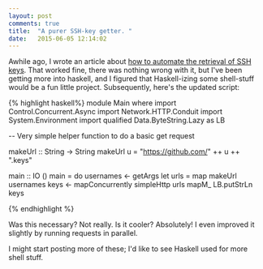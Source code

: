 ```yaml
---
layout: post
comments: true
title:  "A purer SSH-key getter. "
date:   2015-06-05 12:14:02
---
```


Awhile ago, I wrote an article about [how to automate the retrieval of SSH keys](/2015/04/17/almost-hacked.html).  That worked fine, there was nothing wrong with it, but I've been getting more into haskell, and I figured that Haskell-izing some shell-stuff would be a fun little project.  Subsequently, here's the updated script: 

{% highlight haskell%}
module Main where
import Control.Concurrent.Async
import Network.HTTP.Conduit
import System.Environment
import qualified Data.ByteString.Lazy as LB

-- Very simple helper function to do a basic get request 

makeUrl :: String -> String
makeUrl u = "https://github.com/" ++ u ++ ".keys"

main :: IO ()
main = do
  usernames <- getArgs 
  let urls = map makeUrl usernames
  keys <- mapConcurrently simpleHttp urls
  mapM_ LB.putStrLn keys

{% endhighlight %}

Was this necessary?  Not really.  Is it cooler?  Absolutely!  I even improved it slightly by running requests in parallel. 

I might start posting more of these; I'd like to see Haskell used for more shell stuff. 
